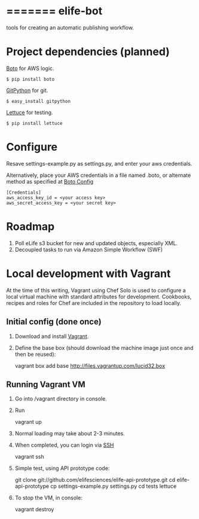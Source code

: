 =======
elife-bot
=========

tools for creating an automatic publishing workflow. 

# Project dependencies (planned)

[Boto][bot] for AWS logic.
	
    $ pip install boto

[GitPython][gitpy] for git.
	
    $ easy_install gitpython

[Lettuce][let] for testing.
	
    $ pip install lettuce
	
[gitpy]: http://pypi.python.org/pypi/GitPython/
[bot]: http://www.crummy.com/software/BeautifulSoup/
[let]: http://packages.python.org/lettuce/

# Configure

Resave settings-example.py as settings.py, and enter your aws credentials.

Alternatively, place your AWS credentials in a file named .boto, or alternate method as specified at [Boto Config][botoc]

    [Credentials]
    aws_access_key_id = <your access key>
    aws_secret_access_key = <your secret key>

[botoc]: http://docs.pythonboto.org/en/latest/boto_config_tut.html

# Roadmap

1. Poll eLife s3 bucket for new and updated objects, especially XML.
2. Decoupled tasks to run via Amazon Simple Workflow (SWF)

# Local development with Vagrant

At the time of this writing, Vagrant using Chef Solo is used to configure a local virtual machine with standard attributes for development. Cookbooks, recipes and roles for Chef are included in the repository to load locally.

## Initial config (done once)

1. Download and install [Vagrant][vagrant].
2. Define the base box (should download the machine image just once and then be reused):

    vagrant box add base http://files.vagrantup.com/lucid32.box

## Running Vagrant VM

1. Go into /vagrant directory in console.
2. Run

    vagrant up

3. Normal loading may take about 2-3 minutes.
4. When completed, you can login via [SSH][vagrant_ssh]

    vagrant ssh

5. Simple test, using API prototype code:
    
    git clone git://github.com/elifesciences/elife-api-prototype.git
    cd elife-api-prototype
    cp settings-example.py settings.py
    cd tests
    lettuce

6. To stop the VM, in console:

    vagrant destroy


[vagrant]: http://www.vagrantup.com/
[vagrant_ssh]: http://docs.vagrantup.com/v1/docs/getting-started/ssh.html